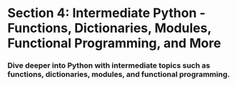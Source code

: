 # Section 4: Intermediate Python - Functions, Dictionaries, Modules, Functional Programming, and More
### Dive deeper into Python with intermediate topics such as functions, dictionaries, modules, and functional programming.